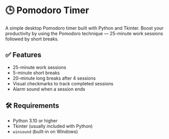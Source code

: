 # 🕒 Pomodoro Timer

A simple desktop Pomodoro timer built with Python and Tkinter. Boost your productivity by using the Pomodoro technique — 25-minute work sessions followed by short breaks.


## ✅ Features

- 25-minute work sessions
- 5-minute short breaks
- 20-minute long breaks after 4 sessions
- Visual checkmarks to track completed sessions
- Alarm sound when a session ends

## 🛠 Requirements

- Python 3.10 or higher
- Tkinter (usually included with Python)
- `winsound` (built-in on Windows)
